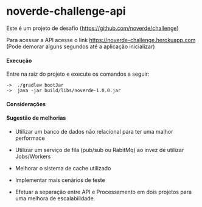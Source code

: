 # noverde-challenge-api

Este é um projeto de desafio (https://github.com/noverde/challenge)

Para acessar a API acesse o link https://noverde-challenge.herokuapp.com (Pode demorar alguns segundos até a aplicação inicializar)

#### Execução

Entre na raiz do projeto e execute os comandos a seguir:
    
    ->  ./gradlew bootJar
    ->  java -jar build/libs/noverde-1.0.0.jar 

#### Considerações


#### Sugestão de melhorias
- Utilizar um banco de dados não relacional para ter uma malhor performace

- Utilizar um serviço de fila (pub/sub ou RabitMq) ao invez de utilizar Jobs/Workers

- Melhorar o sistema de cache utilizado

- Implementar mais cenários de teste

- Efetuar a separação entre API e Processamento em dois projetos para uma melhora de escalabilidade. 